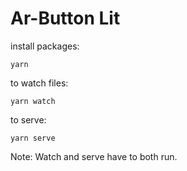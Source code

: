 # Ar-Button Lit

install packages:
```shell
yarn
```

to watch files:
```shell
yarn watch
```

to serve:
```shell
yarn serve
```

Note: Watch and serve have to both run.